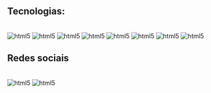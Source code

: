 
## Tecnologias:
<div style="display: inline_block"><br/>
    <img align="center" alt="html5" src="https://img.shields.io/badge/Python-3776AB?style=for-the-badge&logo=python&logoColor=white"/>
    <img align="center" alt="html5" src="https://img.shields.io/badge/jupyter-%23FA0F00.svg?style=for-the-badge&logo=jupyter&logoColor=white"/>
    <img align="center" alt="html5" src="https://img.shields.io/badge/mysql-4479A1.svg?style=for-the-badge&logo=mysql&logoColor=white"/>
    <img align="center" alt="html5" src="https://img.shields.io/badge/NeoVim-%2357A143.svg?&style=for-the-badge&logo=neovim&logoColor=white"/>
    <img align="center" alt="html5" src="https://img.shields.io/badge/pandas-%23150458.svg?style=for-the-badge&logo=pandas&logoColor=white"/>
    <img align="center" alt="html5" src="https://img.shields.io/badge/numpy-%23013243.svg?style=for-the-badge&logo=numpy&logoColor=white"/>
    <img align="center" alt="html5" src="https://img.shields.io/badge/Matplotlib-%23ffffff.svg?style=for-the-badge&logo=Matplotlib&logoColor=black"/>
    <img align="center" alt="html5" src="https://img.shields.io/badge/scikit--learn-%23F7931E.svg?style=for-the-badge&logo=scikit-learn&logoColor=white"/>
</div>

## Redes sociais
<div style="display: inline_block"><br/>
    <img align="center" alt="html5" href="https://www.linkedin.com/in/juan-oliveira-bb529b272/" src="https://img.shields.io/badge/linkedin-%230077B5.svg?style=for-the-badge&logo=linkedin&logoColor=white"/>
    <img align="center" alt="html5" href="https://github.com/ruantos" src="https://img.shields.io/badge/github-%23121011.svg?style=for-the-badge&logo=github&logoColor=white"/>
</div>
